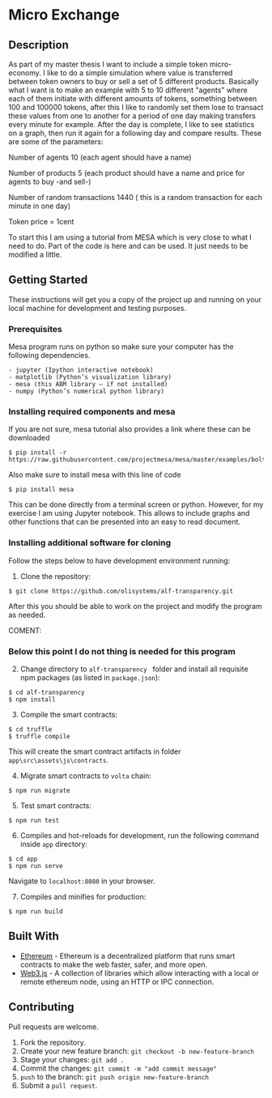 # Micro Exchange

## Description

As part of my master thesis I want to include a simple token micro-economy. I like to do a simple simulation where value is transferred between token owners to buy or sell a set of 5 different products. Basically what I want is to make an example with 5 to 10 different "agents" where each of them initiate with different amounts of tokens, something between 100 and 100000 tokens, after this I like to randomly set them lose to transact these values from one to another for a period of one day making transfers every minute for example. After the day is complete, I like to see statistics on a graph, then run it again for a following day and compare results. These are some of the parameters:

Number of agents 10 (each agent should have a name)

Number of products 5 (each product should have a name and price for agents to buy -and sell-)

Number of random transactions 1440 ( this is a random transaction for each minute in one day)

Token price = 1cent

To start this I am using a tutorial from MESA which is very close to what I need to do. Part of the code is here and can be used. It just needs to be modified a little.


## Getting Started

These instructions will get you a copy of the project up and running on your local machine for development and testing purposes.

### Prerequisites

Mesa program runs on python so make sure your computer has the following dependencies. 

```
- jupyter (Ipython interactive notebook)
- matplotlib (Python’s visualization library)
- mesa (this ABM library – if not installed)
- numpy (Python’s numerical python library)
```
### Installing required components and mesa

If you are not sure, mesa tutorial also provides a link where these can be downloaded

```
$ pip install -r https://raw.githubusercontent.com/projectmesa/mesa/master/examples/boltzmann_wealth_model/requirements.txt
```
Also make sure to install mesa with this line of code

```
$ pip install mesa
```
This can be done directly from a terminal screen or python. However, for my exercise I am using Jupyter notebook. This allows to include graphs and other functions that can be presented into an easy to read document. 

###  Installing additional software for cloning 

Follow the steps below to have development environment running:
1. Clone the repository:
```
$ git clone https://github.com/olisystems/alf-transparency.git
```
After this you should be able to work on the project and modify the program as needed. 

COMENT:
### Below this point I do not thing is needed for this program

2. Change directory to `alf-transparency
` folder and install all requisite npm packages (as listed in `package.json`):
```
$ cd alf-transparency
$ npm install
```
3. Compile the smart contracts:
```
$ cd truffle
$ truffle compile
```
This will create the smart contract artifacts in folder `app\src\assets\js\contracts`.

4. Migrate smart contracts to `volta` chain:
```
$ npm run migrate
```

5. Test smart contracts:
```
$ npm run test
```

6. Compiles and hot-reloads for development, run the following command inside `app` directory:
```
$ cd app
$ npm run serve
```
Navigate to `localhost:8080` in your browser.

7. Compiles and minifies for production:
```
$ npm run build
```
## Built With

- [Ethereum](https://www.ethereum.org/) - Ethereum is a decentralized platform that runs smart contracts to make the web faster, safer, and more open.
- [Web3.js](https://web3js.readthedocs.io/en/v1.2.7/#web3-js-ethereum-javascript-api) - A collection of libraries which allow interacting with a local or remote ethereum node, using an HTTP or IPC connection.


## Contributing

Pull requests are welcome.

1. Fork the repository.
2. Create your new feature branch: `git checkout -b new-feature-branch`
3. Stage your changes: `git add .`
4. Commit the changes: `git commit -m "add commit message"`
5. `push` to the branch: `git push origin new-feature-branch`
6. Submit a `pull request`.
